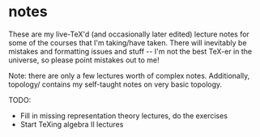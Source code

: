 notes
=====

These are my live-TeX'd (and occasionally later edited) lecture notes for some of the courses that I'm taking/have taken.
There will inevitably be mistakes and formatting issues and stuff -- I'm not the best TeX-er in the universe, so please point mistakes out to me!

Note: there are only a few lectures worth of complex notes. Additionally, topology/ contains my self-taught notes on very basic topology.

TODO:
* Fill in missing representation theory lectures, do the exercises
* Start TeXing algebra II lectures

